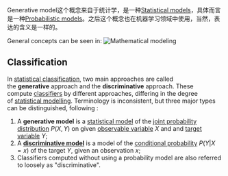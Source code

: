 Generative model这个概念来自于统计学，是一种[Statistical models](https://en.wikipedia.org/wiki/Category:Statistical_models "Category:Statistical models")，具体而言是一种[Probabilistic models](https://en.wikipedia.org/wiki/Category:Probabilistic_models "Category:Probabilistic models")‎。之后这个概念也在机器学习领域中使用，当然，表达的含义是一样的。

General concepts can be seen in:
![Mathematical modeling](../../../../2.%20Mathematics/2.%20Applied%20mathematics%E2%80%8E/Mathematical%20modeling/Mathematical%20modeling.canvas)

## Classification
In [statistical classification](https://en.wikipedia.org/wiki/Statistical_classification "Statistical classification"), two main approaches are called the **generative** approach and the **discriminative** approach. These compute [classifiers](https://en.wikipedia.org/wiki/Classification_rule "Classification rule") by different approaches, differing in the degree of [statistical modelling](https://en.wikipedia.org/wiki/Statistical_model "Statistical model"). Terminology is inconsistent, but three major types can be distinguished, following [](https://en.wikipedia.org/wiki/Generative_model#CITEREFJebara2004):
1. A **generative model** is a [statistical model](https://en.wikipedia.org/wiki/Statistical_model "Statistical model") of the [joint probability distribution](https://en.wikipedia.org/wiki/Joint_probability_distribution "Joint probability distribution") $P(X,Y)$ on given [observable variable](https://en.wikipedia.org/wiki/Observable_variable "Observable variable") $X$ and and [target variable](https://en.wikipedia.org/wiki/Target_variable "Target variable") $Y$;
2. A **[discriminative model](https://en.wikipedia.org/wiki/Discriminative_model "Discriminative model")** is a model of the [conditional probability](https://en.wikipedia.org/wiki/Conditional_probability "Conditional probability") $P(Y|X=x)$ of the target $Y$, given an observation $x$;
3. Classifiers computed without using a probability model are also referred to loosely as "discriminative".





